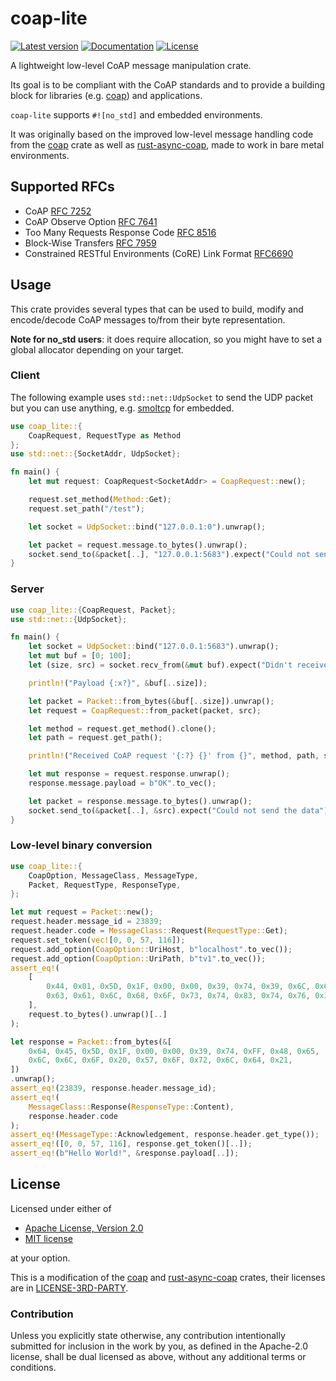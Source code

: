 # coap-lite

[![Latest version](https://img.shields.io/crates/v/coap-lite)](https://crates.io/crates/coap-lite)
[![Documentation](https://docs.rs/coap-lite/badge.svg)](https://docs.rs/coap-lite)
[![License](https://img.shields.io/crates/l/coap-lite)](https://github.com/martindisch/coap-lite#license)

<!-- cargo-sync-readme start -->

A lightweight low-level CoAP message manipulation crate.

Its goal is to be compliant with the CoAP standards and to provide a
building block for libraries (e.g.
[coap](https://github.com/Covertness/coap-rs)) and applications.

`coap-lite` supports `#![no_std]` and embedded environments.

It was originally based on the improved low-level message handling code
from the [coap] crate as well as [rust-async-coap], made to work in bare
metal environments.

## Supported RFCs

- CoAP [RFC 7252](https://tools.ietf.org/html/rfc7252)
- CoAP Observe Option [RFC 7641](https://tools.ietf.org/html/rfc7641)
- Too Many Requests Response Code [RFC 8516](https://tools.ietf.org/html/rfc8516)
- Block-Wise Transfers [RFC 7959](https://tools.ietf.org/html/rfc7959)
- Constrained RESTful Environments (CoRE) Link Format
  [RFC6690](https://tools.ietf.org/html/rfc6690#:~:text=well-known%2Fcore)

## Usage

This crate provides several types that can be used to build, modify and
encode/decode CoAP messages to/from their byte representation.

**Note for no_std users**: it does require allocation, so you might have to
set a global allocator depending on your target.

### Client

The following example uses `std::net::UdpSocket` to send the UDP packet but
you can use anything, e.g. [smoltcp](https://github.com/smoltcp-rs/smoltcp)
for embedded.

```rust
use coap_lite::{
    CoapRequest, RequestType as Method
};
use std::net::{SocketAddr, UdpSocket};

fn main() {
    let mut request: CoapRequest<SocketAddr> = CoapRequest::new();

    request.set_method(Method::Get);
    request.set_path("/test");

    let socket = UdpSocket::bind("127.0.0.1:0").unwrap();

    let packet = request.message.to_bytes().unwrap();
    socket.send_to(&packet[..], "127.0.0.1:5683").expect("Could not send the data");
}
```

### Server

```rust
use coap_lite::{CoapRequest, Packet};
use std::net::{UdpSocket};

fn main() {
    let socket = UdpSocket::bind("127.0.0.1:5683").unwrap();
    let mut buf = [0; 100];
    let (size, src) = socket.recv_from(&mut buf).expect("Didn't receive data");

    println!("Payload {:x?}", &buf[..size]);

    let packet = Packet::from_bytes(&buf[..size]).unwrap();
    let request = CoapRequest::from_packet(packet, src);

    let method = request.get_method().clone();
    let path = request.get_path();

    println!("Received CoAP request '{:?} {}' from {}", method, path, src);

    let mut response = request.response.unwrap();
    response.message.payload = b"OK".to_vec();

    let packet = response.message.to_bytes().unwrap();
    socket.send_to(&packet[..], &src).expect("Could not send the data");
}
```

### Low-level binary conversion

```rust
use coap_lite::{
    CoapOption, MessageClass, MessageType,
    Packet, RequestType, ResponseType,
};

let mut request = Packet::new();
request.header.message_id = 23839;
request.header.code = MessageClass::Request(RequestType::Get);
request.set_token(vec![0, 0, 57, 116]);
request.add_option(CoapOption::UriHost, b"localhost".to_vec());
request.add_option(CoapOption::UriPath, b"tv1".to_vec());
assert_eq!(
    [
        0x44, 0x01, 0x5D, 0x1F, 0x00, 0x00, 0x39, 0x74, 0x39, 0x6C, 0x6F,
        0x63, 0x61, 0x6C, 0x68, 0x6F, 0x73, 0x74, 0x83, 0x74, 0x76, 0x31,
    ],
    request.to_bytes().unwrap()[..]
);

let response = Packet::from_bytes(&[
    0x64, 0x45, 0x5D, 0x1F, 0x00, 0x00, 0x39, 0x74, 0xFF, 0x48, 0x65,
    0x6C, 0x6C, 0x6F, 0x20, 0x57, 0x6F, 0x72, 0x6C, 0x64, 0x21,
])
.unwrap();
assert_eq!(23839, response.header.message_id);
assert_eq!(
    MessageClass::Response(ResponseType::Content),
    response.header.code
);
assert_eq!(MessageType::Acknowledgement, response.header.get_type());
assert_eq!([0, 0, 57, 116], response.get_token()[..]);
assert_eq!(b"Hello World!", &response.payload[..]);
```

[coap]: https://github.com/covertness/coap-rs
[rust-async-coap]: https://github.com/google/rust-async-coap

<!-- cargo-sync-readme end -->

## License

Licensed under either of

- [Apache License, Version 2.0](LICENSE-APACHE)
- [MIT license](LICENSE-MIT)

at your option.

This is a modification of the [coap](https://github.com/covertness/coap-rs)
and [rust-async-coap](https://github.com/google/rust-async-coap) crates, their
licenses are in [LICENSE-3RD-PARTY](LICENSE-3RD-PARTY).

### Contribution

Unless you explicitly state otherwise, any contribution intentionally submitted
for inclusion in the work by you, as defined in the Apache-2.0 license, shall
be dual licensed as above, without any additional terms or conditions.
